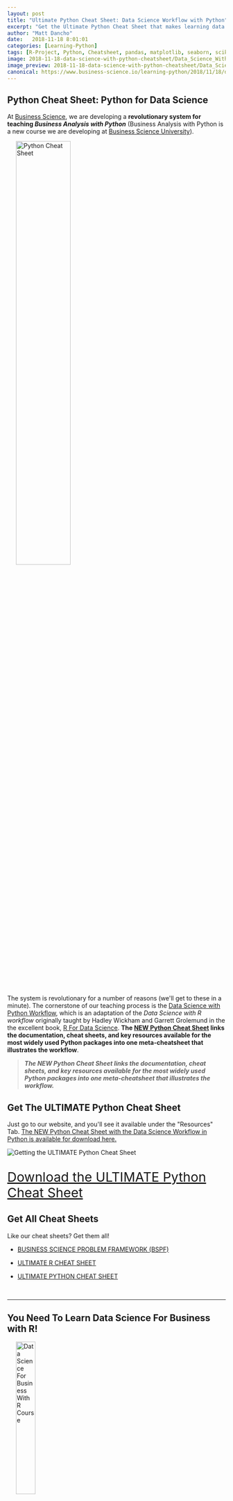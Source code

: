 ```yaml
---
layout: post
title: "Ultimate Python Cheat Sheet: Data Science Workflow with Python"
excerpt: "Get the Ultimate Python Cheat Sheet that makes learning data science with Python quick and efficient."
author: "Matt Dancho"
date:   2018-11-18 8:01:01
categories: [Learning-Python]
tags: [R-Project, Python, Cheatsheet, pandas, matplotlib, seaborn, scikit-learn]
image: 2018-11-18-data-science-with-python-cheatsheet/Data_Science_With_Python_Workflow.png
image_preview: 2018-11-18-data-science-with-python-cheatsheet/Data_Science_With_Python_Workflow.png
canonical: https://www.business-science.io/learning-python/2018/11/18/data-science-python-cheatsheet.html
---
```


## Python Cheat Sheet: Python for Data Science

At [Business Science](https://www.business-science.io), we are developing a __revolutionary system for teaching _Business Analysis with Python___ (Business Analysis with Python is a new course we are developing at [Business Science University](https://university.business-science.io/)).

<a href="https://www.business-science.io/python-cheatsheet.html"><img src="/assets/2018-11-18-data-science-with-python-cheatsheet/Data_Science_With_Python_Workflow.png" class="img-rounded pull-right" alt="Python Cheat Sheet" style="width:50%;margin-left:20px"/></a>

The system is revolutionary for a number of reasons (we'll get to these in a minute). The cornerstone of our teaching process is the [Data Science with Python Workflow](https://www.business-science.io/python-cheatsheet.html), which is an adaptation of the _Data Science with R workflow_ originally taught by Hadley Wickham and Garrett Grolemund in the the excellent book, [R For Data Science](https://r4ds.had.co.nz/). __The [NEW Python Cheat Sheet](/python-cheatsheet.html) links the documentation, cheat sheets, and key resources available for the most widely used Python packages into one meta-cheatsheet that illustrates the workflow__. 

> ___The NEW Python Cheat Sheet links the documentation, cheat sheets, and key resources available for the most widely used Python packages into one meta-cheatsheet that illustrates the workflow.___


## Get The ULTIMATE Python Cheat Sheet

Just go to our website, and you'll see it available under the "Resources" Tab. [The NEW Python Cheat Sheet with the Data Science Workflow in Python is available for download here.](https://www.business-science.io/python-cheatsheet.html) 

![Getting the ULTIMATE Python Cheat Sheet](/assets/2018-11-18-data-science-with-python-cheatsheet/get_cheatsheet.png)

<p class="text-center" style="font-size:30px"><a href="https://www.business-science.io/python-cheatsheet.html">Download the ULTIMATE Python Cheat Sheet</a></p>


## Get All Cheat Sheets

Like our cheat sheets? Get them all!

- [BUSINESS SCIENCE PROBLEM FRAMEWORK (BSPF)](https://www.business-science.io/bspf.html)

- [ULTIMATE R CHEAT SHEET](https://www.business-science.io/r-cheatsheet.html)

- [ULTIMATE PYTHON CHEAT SHEET](https://www.business-science.io/python-cheatsheet.html)


<br>
<hr>

<h2>You Need To Learn Data Science For Business with R!</h2>

<p><a href="https://university.business-science.io/p/hr201-using-machine-learning-h2o-lime-to-predict-employee-turnover/?coupon_code=DS4B15">
<img src="/img/course_logo_full_DS4B_201_R.png" class="img-rounded pull-right" alt="Data Science For Business With R Course" style="width:30%;margin-left:20px;" />
</a></p>

<p class="text-center" style="font-size:30px">Available Now!</p>

<p><strong>To be efficient as a data scientist, you need to learn R.</strong> Take the course that has <strong>cut data science projects in half</strong> (see <a href="https://youtu.be/yw5CtGTzIw0">this testimonial</a> from a leading data science consultant) and has <strong>progressed data scientists more than anything they have tried before</strong>. Over 10-weeks you learn what it has taken data scientists 10-years to learn:</p>

<ul>
  <li>Our systematic data science for business framework</li>
  <li>R and H2O for Machine Learning</li>
  <li>How to produce Return-On-Investment from data science</li>
  <li>And much more.</li>
</ul>

<p class="text-center" style="font-size:30px;">
<a href="https://university.business-science.io/p/hr201-using-machine-learning-h2o-lime-to-predict-employee-turnover/?coupon_code=DS4B15"><strong>Start Learning Today!</strong></a>
</p>


<br>
<hr>
<br>


## How To Use The Cheat Sheet

The __UTLITMATE Python Cheat Sheet__ is an amazing reference. It contains the primary resources you need for getting up and running with Python for Data Science. Let's take a look.


### The Workflow 

The first thing you will notice is the workflow that is prominently presented. You can see where the various Python Packages are used. 

![Workflow](/assets/2018-11-18-data-science-with-python-cheatsheet/workflow.png)

<p class="date text-center">Python At Each Workflow Step</p>


### Links To Documentation

Here's the beauty of the ULTIMATE Python Cheat Sheet. __With one click, you can easily get to the web documentation for any of the Python packages.__ 

![Documentation](/assets/2018-11-18-data-science-with-python-cheatsheet/documentation.png)

<p class="date text-center">One-Click To Python Documentation</p>

> ___With one click, you can easily get to the web documentation for any of the Python packages.___



### Links To Key Resources

__We didn't stop at documentation and cheat sheets. We also added in important references to get you up to speed quickly.__ 

![Important References](/assets/2018-11-18-data-science-with-python-cheatsheet/reference.png)

<p class="date text-center">One-Click To Important References</p>

> ___We didn't stop at documentation and cheat sheets. We also added in important references to get you up to speed quickly.___



## Learning Python For Business


__Are you interested in learning Python For Business? Then look no further.__

- [Business Science University](https://university.business-science.io/) has the most advanced, technology intensive, and streamlined data science educational system for business on the planet. 

- We are developing a __INTRODUCTORY BUSINESS ANALYSIS COURSE WITH PYTHON (DS4B 101-P)__ that delivers an amazing educational experience for learners that want to apply Python to business analysis.


### Course Launch Date

To be determined - We are hopeful for December 2018 / January 2019. Sign up at [university.business-science.io](https://university.business-science.io/) to get the course launch details once they are available. 



### Why Choose Business Science for Education?

- __Research__: We know [how to learn data science efficiently](https://www.business-science.io/learning-r/2018/03/03/how_to_learn_R_pt1.html) and [what ingredients create high performance data science teams](https://www.business-science.io/business/2018/09/18/data-science-team.html).

- __Business Application over Tools__: We don't teach tools. We teach how to solve business problems using tools. There is a key difference. Our approach __builds knowledge you can apply immediately.__

- __Learn In Weeks What Takes Years__: When you take a [__Business Science University__](https://university.business-science.io) course, you learn everything needed to solve the business project. You learn from __proven frameworks and workflows__. We cut out anything that you don't need to know. This makes our programs the most efficient programs for learning. 

<br>
<hr>

<h2>Learn Data Science For Business with R Today!</h2>

<p><a href="https://university.business-science.io/p/hr201-using-machine-learning-h2o-lime-to-predict-employee-turnover/?coupon_code=DS4B15">
<img src="/img/course_logo_full_DS4B_201_R.png" class="img-rounded pull-right" alt="Data Science For Business With R Course" style="width:30%;margin-left:20px;" />
</a></p>

<p class="text-center" style="font-size:30px">Available Now!</p>

<p><strong>To be efficient as a data scientist, you need to learn R.</strong> Take the course that has <strong>cut data science projects in half</strong> (see <a href="https://youtu.be/yw5CtGTzIw0">this testimonial</a> from a leading data science consultant) and has <strong>progressed data scientists more than anything they have tried before</strong>. Over 10-weeks you learn what it has taken data scientists 10-years to learn:</p>

<ul>
  <li>Our systematic data science for business framework</li>
  <li>R and H2O for Machine Learning</li>
  <li>How to produce Return-On-Investment from data science</li>
  <li>And much more.</li>
</ul>

<p class="text-center" style="font-size:30px;">
<a href="https://university.business-science.io/p/hr201-using-machine-learning-h2o-lime-to-predict-employee-turnover/?coupon_code=DS4B15"><strong>Start Learning Today!</strong></a>
</p>


<br>
<hr>
<br>









